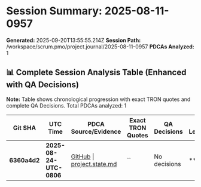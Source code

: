 # Session Summary: 2025-08-11-0957

**Generated:** 2025-09-20T13:55:55.214Z
**Session Path:** /workspace/scrum.pmo/project.journal/2025-08-11-0957
**PDCAs Analyzed:** 1

## **📊 Complete Session Analysis Table (Enhanced with QA Decisions)**

**Note:** Table shows chronological progression with exact TRON quotes and complete QA Decisions. Total PDCAs analyzed: 1

| **Git SHA** | **UTC Time** | **PDCA Source/Evidence** | **Exact TRON Quotes** | **QA Decisions** | **Key Learning/Achievement** |
|-------------|--------------|--------------------------|------------------------|------------------|-----------------------------|
| **6360a4d2** | **2025-08-24-UTC-0806** | [GitHub](https://github.com/Cerulean-Circle-GmbH/Web4Articles/blob/dev/2025-09-19-UTC-1657/scrum.pmo/project.journal/2025-08-11-0957/project.state.md) \| [project.state.md](N/A) | `` | No decisions | **** |
